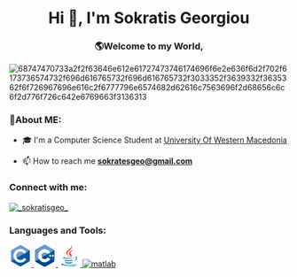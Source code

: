 <h1 align="center">Hi 👋, I'm Sokratis Georgiou</h1>
<h3 align="center">🌎Welcome to my World,</h3>

![68747470733a2f2f63646e612e61727473746174696f6e2e636f6d2f702f6173736574732f696d616765732f696d616765732f3033352f3639332f3635362f6f726967696e616c2f6777796e6574682d62616c7563696f2d68656c6c6f2d776f726c642e6769663f3136313](https://github.com/Sokratisgeo/Sokratisgeo/assets/130971855/150fa4ed-1f6f-42ae-ba0c-7865392e9165)

<h3 align="left"> 📌About ME:</h3>
<p align="left">

- 🎓 I'm a Computer Science Student at [University Of Western Macedonia](https://www.uowm.gr/en/)

- 📫 How to reach me **sokratesgeo@gmail.com**

<h3 align="left">Connect with me:</h3>
<p align="left">

<a href="https://instagram.com/_sokratisgeo_" target="blank"><img align="center" src="https://raw.githubusercontent.com/rahuldkjain/github-profile-readme-generator/master/src/images/icons/Social/instagram.svg" alt="_sokratisgeo_" height="30" width="40" /></a>
</p>

<h3 align="left">Languages and Tools:</h3>
<p align="left"> <a href="https://www.cprogramming.com/" target="_blank" rel="noreferrer"> <img src="https://raw.githubusercontent.com/devicons/devicon/master/icons/c/c-original.svg" alt="c" width="40" height="40"/> </a> <a href="https://www.w3schools.com/cpp/" target="_blank" rel="noreferrer"> <img src="https://raw.githubusercontent.com/devicons/devicon/master/icons/cplusplus/cplusplus-original.svg" alt="cplusplus" width="40" height="40"/> </a> <a href="https://www.java.com" target="_blank" rel="noreferrer"> <img src="https://raw.githubusercontent.com/devicons/devicon/master/icons/java/java-original.svg" alt="java" width="40" height="40"/> </a> <a href="https://www.mathworks.com/" target="_blank" rel="noreferrer"> <img src="https://upload.wikimedia.org/wikipedia/commons/2/21/Matlab_Logo.png" alt="matlab" width="40" height="40"/> </a> </p>




